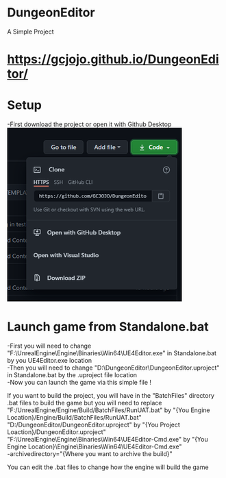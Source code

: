 # DungeonEditor
 A Simple Project
 
 # https://gcjojo.github.io/DungeonEditor/

# Setup

-First download the project or open it with Github Desktop\
![download-source-img](https://github.com/GCJOJO/DungeonEditor/blob/master/docs/Ressources/IMG/download-source.PNG)

# Launch game from Standalone.bat
  -First you will need to change "F:\UnrealEngine\Engine\Binaries\Win64\UE4Editor.exe" in Standalone.bat by you UE4Editor.exe location\
  -Then you will need to change "D:\DungeonEditor\DungeonEditor.uproject" in Standalone.bat by the .uproject file location\
  -Now you can launch the game via this simple file !

If you want to build the project, you will have in the "BatchFiles\" directory .bat files to build the game but you will need to replace "F:/UnrealEngine/Engine/Build/BatchFiles/RunUAT.bat" by "{You Engine Location}/Engine/Build/BatchFiles/RunUAT.bat"\
"D:/DungeonEditor/DungeonEditor.uproject" by "{You Project Loaction}/DungeonEditor.uproject"\
"F:\UnrealEngine\Engine\Binaries\Win64\UE4Editor-Cmd.exe" by "{You Engine Location}\Engine\Binaries\Win64\UE4Editor-Cmd.exe"\
-archivedirectory="{Where you want to archive the build}"


You can edit the .bat files to change how the engine will build the game
